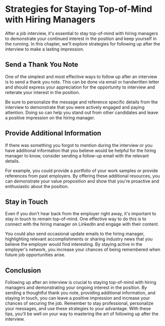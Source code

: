 Strategies for Staying Top-of-Mind with Hiring Managers
====================================================================================================

After a job interview, it's essential to stay top-of-mind with hiring managers to demonstrate your continued interest in the position and keep yourself in the running. In this chapter, we'll explore strategies for following up after the interview to make a lasting impression.

Send a Thank You Note
---------------------

One of the simplest and most effective ways to follow up after an interview is to send a thank you note. This can be done via email or handwritten letter and should express your appreciation for the opportunity to interview and reiterate your interest in the position.

Be sure to personalize the message and reference specific details from the interview to demonstrate that you were actively engaged and paying attention. Doing so can help you stand out from other candidates and leave a positive impression on the hiring manager.

Provide Additional Information
------------------------------

If there was something you forgot to mention during the interview or you have additional information that you believe would be helpful for the hiring manager to know, consider sending a follow-up email with the relevant details.

For example, you could provide a portfolio of your work samples or provide references from past employers. By offering these additional resources, you can demonstrate your value proposition and show that you're proactive and enthusiastic about the position.

Stay in Touch
-------------

Even if you don't hear back from the employer right away, it's important to stay in touch to remain top-of-mind. One effective way to do this is to connect with the hiring manager on LinkedIn and engage with their content.

You could also send occasional update emails to the hiring manager, highlighting relevant accomplishments or sharing industry news that you believe the employer would find interesting. By staying active in the employer's network, you increase your chances of being remembered when future job opportunities arise.

Conclusion
----------

Following up after an interview is crucial to staying top-of-mind with hiring managers and demonstrating your ongoing interest in the position. By sending a thoughtful thank you note, providing additional information, and staying in touch, you can leave a positive impression and increase your chances of securing the job. Remember to stay professional, personalize your messages, and use these strategies to your advantage. With these tips, you'll be well on your way to mastering the art of following up after the interview.

